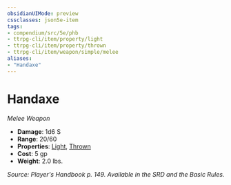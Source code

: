 ```yaml
---
obsidianUIMode: preview
cssclasses: json5e-item
tags:
- compendium/src/5e/phb
- ttrpg-cli/item/property/light
- ttrpg-cli/item/property/thrown
- ttrpg-cli/item/weapon/simple/melee
aliases: 
- "Handaxe"
---
```

# Handaxe
*Melee Weapon*  

- **Damage**: 1d6 S
- **Range**: 20/60
- **Properties**: [Light](/3-Mechanics/CLI/rules/item-properties.md#Light), [Thrown](/3-Mechanics/CLI/rules/item-properties.md#Thrown)
- **Cost**: 5 gp
- **Weight**: 2.0 lbs.

*Source: Player's Handbook p. 149. Available in the SRD and the Basic Rules.*